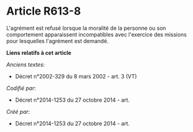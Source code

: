 # Article R613-8

L'agrément est refusé lorsque la moralité de la personne ou son comportement apparaissent incompatibles avec l'exercice des
missions pour lesquelles l'agrément est demandé.

**Liens relatifs à cet article**

_Anciens textes_:

  - Décret n°2002-329 du 8 mars 2002 - art. 3 (VT)

_Codifié par_:

  - Décret n°2014-1253 du 27 octobre 2014 - art.

_Créé par_:

  - Décret n°2014-1253 du 27 octobre 2014 - art.
